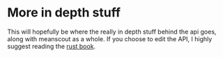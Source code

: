 # More in depth stuff

This will hopefully be where the really in depth stuff behind the api goes, along with meanscout as a whole.
If you choose to edit the API, I highly suggest reading the [rust book](https://docs.rust-lang.org/book).
